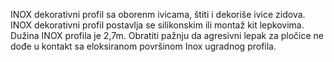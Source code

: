 INOX dekorativni profil sa oborenm ivicama, štiti i dekoriše ivice zidova.
INOX dekorativni profil postavlja se silikonskim ili montaž kit lepkovima.
Dužina INOX profila je 2,7m.
Obratiti pažnju da agresivni lepak za pločice ne dođe u kontakt sa eloksiranom površinom Inox ugradnog profila.